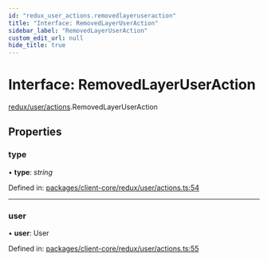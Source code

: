 ```yaml
---
id: "redux_user_actions.removedlayeruseraction"
title: "Interface: RemovedLayerUserAction"
sidebar_label: "RemovedLayerUserAction"
custom_edit_url: null
hide_title: true
---
```


# Interface: RemovedLayerUserAction

[redux/user/actions](../modules/redux_user_actions.md).RemovedLayerUserAction

## Properties

### type

• **type**: *string*

Defined in: [packages/client-core/redux/user/actions.ts:54](https://github.com/xr3ngine/xr3ngine/blob/56376a778/packages/client-core/redux/user/actions.ts#L54)

___

### user

• **user**: User

Defined in: [packages/client-core/redux/user/actions.ts:55](https://github.com/xr3ngine/xr3ngine/blob/56376a778/packages/client-core/redux/user/actions.ts#L55)
